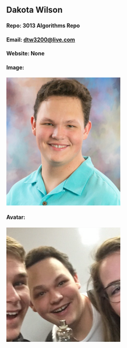 ## Dakota Wilson
#### Repo: 3013 Algorithms Repo
#### Email: dtw3200@live.com
#### Website: None
#### Image:
<img src="GitPic.PNG" width="300">

#### Avatar:
<img src="SlackPic.png" width="300">
